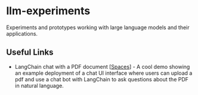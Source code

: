 # llm-experiments
Experiments and prototypes working with large language models and their applications.


## Useful Links

- LangChain chat with a PDF document [[Spaces](https://huggingface.co/spaces/hlydecker/langchain-chat-with-pdf-openai)] - A cool demo showing an example deployment of a chat UI interface where users can upload a pdf and use a chat bot with LangChain to ask questions about the PDF in natural language.
